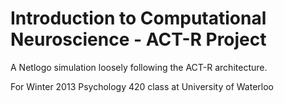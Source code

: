 Introduction to Computational Neuroscience - ACT-R Project
=======

A Netlogo simulation loosely following the ACT-R architecture.

For Winter 2013 Psychology 420 class at University of Waterloo

